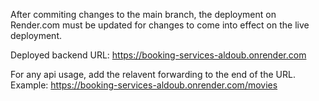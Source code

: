 After commiting changes to the main branch, the deployment on Render.com must be updated for changes to come into effect on the live deployment.

Deployed backend URL:
https://booking-services-aldoub.onrender.com

For any api usage, add the relavent forwarding to the end of the URL.
Example:
https://booking-services-aldoub.onrender.com/movies
